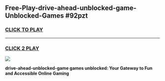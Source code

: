 
## Free-Play-drive-ahead-unblocked-game-Unblocked-Games #92pzt
<h3>
<a href="https://news.freeplayer.one?title=drive-ahead-unblocked-game&ref=8M">CLICK TO PLAY</a></h3>
<hr>

<h3>
<a href="https://news.freeplayer.one?title=drive-ahead-unblocked-game&ref=8M">CLICK 2 PLAY</a>
  
</h3>

<a href="https://news.freeplayer.one?title=drive-ahead-unblocked-game&ref=8M"><img src="https://clearcache.store/games.png"></a>


**drive-ahead-unblocked-game games unblocked: Your Gateway to Fun and Accessible Online Gaming**
